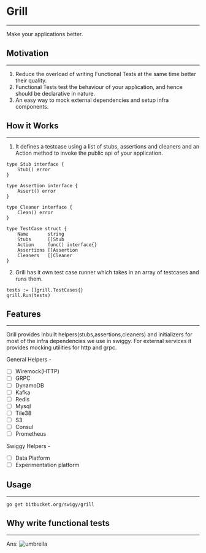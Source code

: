 # Grill
---

Make your applications better.

## Motivation
* * *
1. Reduce the overload of writing Functional Tests at the same time better their quality.
2. Functional Tests test the behaviour of your application, and hence should be declarative in nature.
3. An easy way to mock external dependencies and setup infra components.


## How it Works
* * *
1) It defines a testcase using a list of stubs, assertions and cleaners and an Action method to invoke the public api of your application.
```
type Stub interface {
	Stub() error
}

type Assertion interface {
	Assert() error
}

type Cleaner interface {
	Clean() error
}

type TestCase struct {
	Name       string
	Stubs      []Stub
	Action     func() interface{}
	Assertions []Assertion
	Cleaners   []Cleaner
}
```

2) Grill has it own test case runner which takes in an array of testcases and runs them.
```	
tests := []grill.TestCases{}
grill.Run(tests)
```

## Features
* * *
Grill provides Inbuilt helpers(stubs,assertions,cleaners) and initializers for most of the infra dependencies we use in swiggy. For external services it provides mocking utilities for http and grpc.

General Helpers -

 - [ ] Wiremock(HTTP)
 - [ ] GRPC
 - [ ] DynamoDB
 - [ ] Kafka
 - [ ] Redis
 - [ ] Mysql
 - [ ] Tile38
 - [ ] S3
 - [ ] Consul
 - [ ] Prometheus

 Swiggy  Helpers -
 
 - [ ] Data Platform
 - [ ] Experimentation platform
 
## Usage 
* * *
```
go get bitbucket.org/swigy/grill
```


## Why write functional tests
* * *
Ans:
![umbrella](https://i.makeagif.com/media/10-03-2015/aW9A9X.gif)

